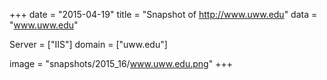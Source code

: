 
+++
date = "2015-04-19"
title = "Snapshot of http://www.uww.edu"
data = "www.uww.edu"

Server = ["IIS"]
domain = ["uww.edu"]

  image = "snapshots/2015_16/www.uww.edu.png"
+++
#

